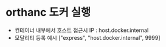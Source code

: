 # orthanc 도커 실행
- 컨테이너 내부에서 호스트 접근시 IP  : host.docker.internal
- 모달리티 등록 예시 ["express", "host.docker.internal", 9999] 